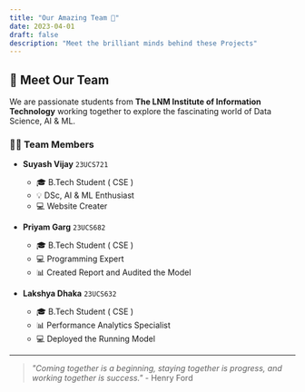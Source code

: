 ```yaml
---
title: "Our Amazing Team 👥"
date: 2023-04-01
draft: false
description: "Meet the brilliant minds behind these Projects"
---
```


## 🌟 Meet Our Team

We are passionate students from **The LNM Institute of Information Technology** working together to explore the fascinating world of Data Science, AI & ML.

### 👨‍💻 Team Members

* **Suyash Vijay** `23UCS721`
  * 🎓 B.Tech Student ( CSE )
  * 💡 DSc, AI & ML Enthusiast
  * 💻 Website Creater

* **Priyam Garg** `23UCS682`
  * 🎓 B.Tech Student ( CSE )
  * 💻 Programming Expert
  * 📊 Created Report and Audited the Model

* **Lakshya Dhaka** `23UCS632`
  * 🎓 B.Tech Student ( CSE )
  * 📊 Performance Analytics Specialist
  * 💻 Deployed the Running Model

---

> *"Coming together is a beginning, staying together is progress, and working together is success."* - Henry Ford